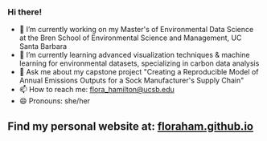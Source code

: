 ### Hi there! 

- 🔭 I’m currently working on my Master's of Environmental Data Science at the Bren School of Environmental Science and Management, UC Santa Barbara 
- 🌱 I’m currently learning advanced visualization techniques & machine learning for environmental datasets, specializing in carbon data analysis 
- 💬 Ask me about my capstone project "Creating a Reproducible Model of Annual Emissions Outputs for a Sock Manufacturer's Supply Chain" 
- 📫 How to reach me: flora_hamilton@ucsb.edu
- 😄 Pronouns: she/her

  
## Find my personal website at: [floraham.github.io](floraham.github.io)

